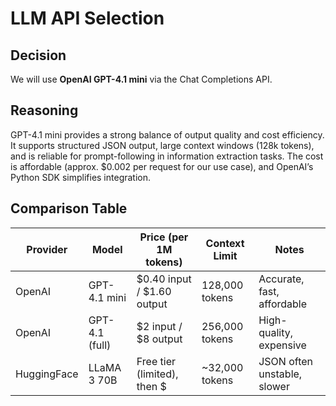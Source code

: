 # LLM API Selection

## Decision

We will use **OpenAI GPT-4.1 mini** via the Chat Completions API.

## Reasoning

GPT-4.1 mini provides a strong balance of output quality and cost efficiency. It supports structured JSON output, large context windows (128k tokens), and is reliable for prompt-following in information extraction tasks. The cost is affordable (approx. $0.002 per request for our use case), and OpenAI’s Python SDK simplifies integration.

## Comparison Table

| Provider       | Model             | Price (per 1M tokens)       | Context Limit | Notes |
|----------------|-------------------|-----------------------------|----------------|-------|
| OpenAI         | GPT-4.1 mini      | $0.40 input / $1.60 output  | 128,000 tokens | Accurate, fast, affordable |
| OpenAI         | GPT-4.1 (full)    | $2 input / $8 output        | 256,000 tokens | High-quality, expensive |
| HuggingFace    | LLaMA 3 70B       | Free tier (limited), then $ | ~32,000 tokens | JSON often unstable, slower |